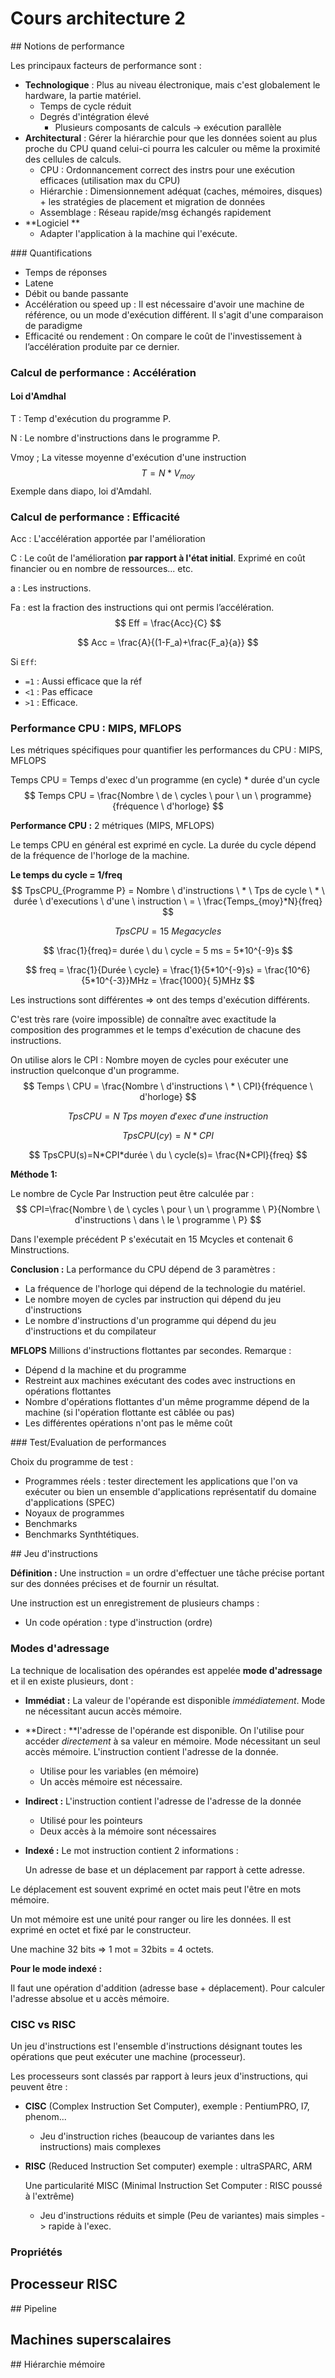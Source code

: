 # Cours architecture 2

## Notions de performance

Les principaux facteurs de performance sont :

- **Technologique** : Plus au niveau électronique, mais c'est globalement le hardware, la partie matériel.
  - Temps de cycle réduit
  - Degrés d'intégration élevé
    - Plusieurs composants de calculs -> exécution parallèle
- **Architectural** : Gérer la hiérarchie pour que les données soient au plus proche du CPU quand celui-ci pourra les calculer ou même la proximité des cellules de calculs.
  - CPU : Ordonnancement correct des instrs pour une exécution efficaces (utilisation max du CPU)
  - Hiérarchie : Dimensionnement adéquat (caches, mémoires, disques) + les stratégies de placement et migration de données
  - Assemblage : Réseau rapide/msg échangés rapidement
- **Logiciel **
  - Adapter l'application à la machine qui l'exécute.

### Quantifications

- Temps de réponses
- Latene
- Débit ou bande passante
- Accélération ou speed up  : Il est nécessaire d'avoir une machine de référence, ou un mode d'exécution différent. Il s'agit d'une comparaison de paradigme
- Efficacité ou rendement : On compare le coût de l'investissement à l’accélération produite par ce dernier. 

### Calcul de performance : Accélération 

#### Loi d'Amdhal

T : Temp d'exécution du programme P.

N : Le nombre d'instructions dans le programme P.

Vmoy ; La vitesse moyenne d'exécution d'une instruction
$$
T = N * V_{moy}
$$
Exemple dans diapo, loi d'Amdahl.

### Calcul de performance : Efficacité

Acc : L'accélération apportée par l'amélioration

C : Le coût de l'amélioration **par rapport à l'état initial**. Exprimé en coût financier ou en nombre de ressources... etc.

a :  Les instructions.

Fa : est la fraction des instructions qui ont permis l’accélération. 
$$
Eff = \frac{Acc}{C}
$$

$$
Acc = \frac{A}{(1-F_a)+\frac{F_a}{a}}
$$

Si `Eff`:

- `=1` : Aussi efficace que la réf
- `<1` : Pas efficace
-  `>1` : Efficace.

### Performance CPU : MIPS, MFLOPS

Les métriques spécifiques pour quantifier les performances du CPU : MIPS, MFLOPS

Temps CPU = Temps d'exec d'un programme (en cycle) * durée d'un cycle
$$
Temps CPU = \frac{Nombre \ de \ cycles \ pour \ un \ programme}{fréquence \ d'horloge}
$$

**Performance CPU :** 2 métriques (MIPS, MFLOPS)

Le temps CPU en général est exprimé en cycle. La durée du cycle dépend de la fréquence de l'horloge de la machine.

**Le temps du cycle = 1/freq**
$$
TpsCPU_{Programme P} = Nombre \ d'instructions \ * \ Tps de cycle \ * \ durée \ d'executions \ d'une \ instruction \ = \ \frac{Temps_{moy}*N}{freq}
$$

$$
TpsCPU = 15 \ Megacycles 
$$

$$
\frac{1}{freq}= durée \ du \ cycle = 5 ms = 5*10^{-9}s
$$

$$
freq = \frac{1}{Durée \ cycle} = \frac{1}{5*10^{-9}s} = \frac{10^6}{5*10^{-3}}MHz = \frac{1000}{ 5}MHz 
$$

Les instructions sont différentes => ont des temps d'exécution différents.

C'est très rare (voire impossible) de connaître avec exactitude la composition des programmes et le temps d'exécution de chacune des instructions.

On utilise alors le CPI : Nombre moyen de cycles pour exécuter une instruction quelconque d'un programme.
$$
Temps \ CPU = \frac{Nombre \ d'instructions \ * \ CPI}{fréquence \ d'horloge}
$$

$$
TpsCPU = N \ Tps \ moyen \ d'exec \ d'une \ instruction 
$$

$$
TpsCPU(cy) = N*CPI
$$

$$
TpsCPU(s)=N*CPI*durée \ du \ cycle(s)= \frac{N*CPI}{freq}
$$

**Méthode 1:**

Le nombre de Cycle Par Instruction peut être calculée par :
$$
CPI=\frac{Nombre \ de \ cycles \ pour \ un \ programme \ P}{Nombre \ d'instructions \ dans \ le \ programme \ P}
$$


Dans l'exemple précédent P s'exécutait en 15 Mcycles et contenait 6 Minstructions.

**Conclusion :** La performance du CPU dépend de 3 paramètres :

- La fréquence de l'horloge qui dépend de la technologie du matériel.
- Le nombre moyen de cycles par instruction qui dépend du jeu d'instructions
- Le nombre d'instructions d'un programme qui dépend du jeu d'instructions et du compilateur

**MFLOPS** Millions d'instructions flottantes par secondes. Remarque :

-  Dépend d la machine et du programme
- Restreint aux machines exécutant des codes avec instructions en opérations flottantes
- Nombre d'opérations flottantes d'un même programme dépend de la machine (si l'opération flottante est câblée ou pas)
- Les différentes opérations n'ont pas le même coût 

### Test/Evaluation de performances

Choix du programme de test :

- Programmes réels : tester directement les applications que l'on va exécuter ou bien un ensemble d'applications représentatif du domaine d'applications (SPEC)
- Noyaux de programmes
- Benchmarks
- Benchmarks Synthtétiques.

## Jeu d'instructions

**Définition :** Une instruction = un ordre d'effectuer une tâche précise portant sur des données précises et de fournir un résultat.

Une instruction est un enregistrement de plusieurs champs :

- Un code opération : type d'instruction (ordre)

### Modes d'adressage

La technique de localisation des opérandes est appelée **mode d'adressage** et il en existe plusieurs, dont :

- **Immédiat :** La valeur de l'opérande est disponible *immédiatement*. Mode ne nécessitant aucun accès mémoire.

- **Direct : **l'adresse de l'opérande est disponible. On l'utilise pour accéder *directement* à sa valeur en mémoire. Mode nécessitant un seul accès mémoire. L'instruction contient l'adresse de la donnée.

  - Utilise pour les variables (en mémoire)
  - Un accès mémoire est nécessaire.

- **Indirect :** L'instruction contient l'adresse de l'adresse de la donnée

  - Utilisé pour les pointeurs
  - Deux accès à la mémoire sont nécessaires

- **Indexé :** Le mot instruction contient 2 informations :

  Un adresse de base et un déplacement par rapport à cette adresse.

Le déplacement est souvent exprimé en octet mais peut l'être en mots mémoire.

Un mot mémoire est une unité pour ranger ou lire les données. Il est exprimé en octet et fixé par le constructeur.

Une machine 32 bits => 1 mot = 32bits = 4 octets.

**Pour le mode indexé :**

Il faut une opération d'addition (adresse base + déplacement). Pour calculer l'adresse absolue et u accès mémoire.

### CISC vs RISC

Un jeu d'instructions est l'ensemble d'instructions désignant toutes les opérations que peut exécuter une machine (processeur).

Les processeurs sont classés par rapport à leurs jeux d'instructions, qui peuvent être :

- **CISC** (Complex Instruction Set Computer), exemple : PentiumPRO, I7, phenom...

  - Jeu d'instruction riches (beaucoup de variantes dans les instructions) mais complexes 

- **RISC** (Reduced Instruction Set computer) exemple : ultraSPARC, ARM

  Une particularité MISC (Minimal Instruction Set Computer : RISC poussé à l'extrême)

  - Jeu d'instructions réduits et simple (Peu de variantes) mais simples -> rapide à l'exec.

### Propriétés



## Processeur RISC

## Pipeline

## Machines superscalaires

## Hiérarchie mémoire


